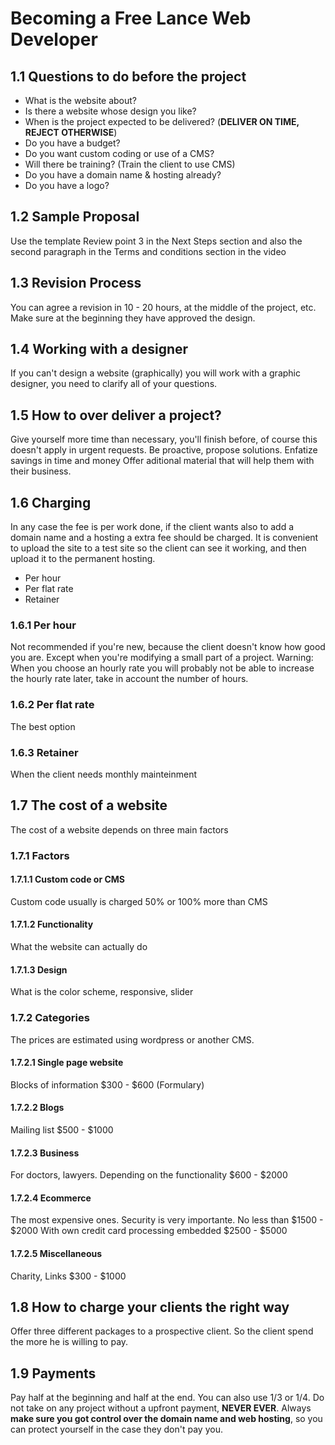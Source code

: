 # Becoming a Free Lance Web Developer

## 1.1 Questions to do before the project

-   What is the website about?
-   Is there a website whose design you like?
-   When is the project expected to be delivered? (**DELIVER ON TIME,
    REJECT OTHERWISE**)
-   Do you have a budget?
-   Do you want custom coding or use of a CMS?
-   Will there be training? (Train the client to use CMS)
-   Do you have a domain name & hosting already?
-   Do you have a logo?

## 1.2 Sample Proposal

Use the template Review point 3 in the Next Steps section and also the
second paragraph in the Terms and conditions section in the video

## 1.3 Revision Process

You can agree a revision in 10 - 20 hours, at the middle of the project,
etc. Make sure at the beginning they have approved the design.

## 1.4 Working with a designer

If you can\'t design a website (graphically) you will work with a
graphic designer, you need to clarify all of your questions.

## 1.5 How to over deliver a project?

Give yourself more time than necessary, you\'ll finish before, of course
this doesn\'t apply in urgent requests. Be proactive, propose solutions.
Enfatize savings in time and money Offer aditional material that will
help them with their business.

## 1.6 Charging

In any case the fee is per work done, if the client wants also to add a
domain name and a hosting a extra fee should be charged. It is
convenient to upload the site to a test site so the client can see it
working, and then upload it to the permanent hosting.

-   Per hour
-   Per flat rate
-   Retainer

### 1.6.1 Per hour

Not recommended if you\'re new, because the client doesn\'t know how
good you are. Except when you\'re modifying a small part of a project.
Warning: When you choose an hourly rate you will probably not be able to
increase the hourly rate later, take in account the number of hours.

### 1.6.2 Per flat rate

The best option

### 1.6.3 Retainer

When the client needs monthly mainteinment

## 1.7 The cost of a website

The cost of a website depends on three main factors

### 1.7.1 Factors

#### 1.7.1.1 Custom code or CMS

Custom code usually is charged 50% or 100% more than CMS

#### 1.7.1.2 Functionality

What the website can actually do

#### 1.7.1.3 Design

What is the color scheme, responsive, slider

### 1.7.2 Categories

The prices are estimated using wordpress or another CMS.

#### 1.7.2.1 Single page website

Blocks of information \$300 - \$600 (Formulary)

#### 1.7.2.2 Blogs

Mailing list \$500 - \$1000

#### 1.7.2.3 Business

For doctors, lawyers. Depending on the functionality \$600 - \$2000

#### 1.7.2.4 Ecommerce

The most expensive ones. Security is very importante. No less than
\$1500 - \$2000 With own credit card processing embedded \$2500 - \$5000

#### 1.7.2.5 Miscellaneous

Charity, Links \$300 - \$1000

## 1.8 How to charge your clients the right way

Offer three different packages to a prospective client. So the client
spend the more he is willing to pay.

## 1.9 Payments

Pay half at the beginning and half at the end. You can also use 1/3 or
1/4. Do not take on any project without a upfront payment, **NEVER
EVER**. Always **make sure you got control over the domain name and web
hosting**, so you can protect yourself in the case they don\'t pay you.
